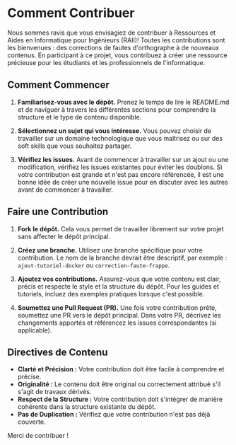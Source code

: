 # Comment Contribuer

Nous sommes ravis que vous envisagiez de contribuer à Ressources et Aides en Informatique pour Ingénieurs (RAII)! Toutes les contributions sont les bienvenues : des corrections de fautes d'orthographe à de nouveaux contenus. En participant à ce projet, vous contribuez à créer une ressource précieuse pour les étudiants et les professionnels de l'informatique.

## Comment Commencer

1. **Familiarisez-vous avec le dépôt.** Prenez le temps de lire le README.md et de naviguer à travers les différentes sections pour comprendre la structure et le type de contenu disponible.

2. **Sélectionnez un sujet qui vous intéresse.** Vous pouvez choisir de travailler sur un domaine technologique que vous maîtrisez ou sur des soft skills que vous souhaitez partager.

3. **Vérifiez les issues.** Avant de commencer à travailler sur un ajout ou une modification, vérifiez les issues existantes pour éviter les doublons. Si votre contribution est grande et n'est pas encore référencée, il est une bonne idée de créer une nouvelle issue pour en discuter avec les autres avant de commencer à travailler.

## Faire une Contribution

1. **Fork le dépôt.** Cela vous permet de travailler librement sur votre projet sans affecter le dépôt principal.

2. **Créez une branche.** Utilisez une branche spécifique pour votre contribution. Le nom de la branche devrait être descriptif, par exemple : `ajout-tutoriel-docker` ou `correction-faute-frappe`.

3. **Ajoutez vos contributions.** Assurez-vous que votre contenu est clair, précis et respecte le style et la structure du dépôt. Pour les guides et tutoriels, incluez des exemples pratiques lorsque c'est possible.

4. **Soumettez une Pull Request (PR).** Une fois votre contribution prête, soumettez une PR vers le dépôt principal. Dans votre PR, décrivez les changements apportés et référencez les issues correspondantes (si applicable).

## Directives de Contenu

- **Clarté et Précision :** Votre contribution doit être facile à comprendre et précise.
- **Originalité :** Le contenu doit être original ou correctement attribué s'il s'agit de travaux dérivés.
- **Respect de la Structure :** Votre contribution doit s'intégrer de manière cohérente dans la structure existante du dépôt.
- **Pas de Duplication :** Vérifiez que votre contribution n'est pas déjà couverte.

Merci de contribuer !